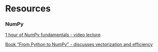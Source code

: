 
# Resources

### NumPy

[1 hour of NumPy fundamentals - video lecture](https://www.youtube.com/watch?v=gnKbAAVUzro&list=PLCC34OHNcOtpalASMlX2HHdsLNipyyhbK&index=1&ab_channel=Codemy.com)

[Book "From Python to NumPy" - discusses vectorization and efficiency](https://www.labri.fr/perso/nrougier/from-python-to-numpy)

